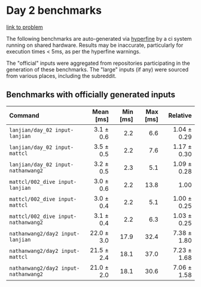 # Day 2 benchmarks

[link to problem](http://adventofcode.com/2021/day/2)

The following benchmarks are auto-generated via [hyperfine](https://github.com/sharkdp/hyperfine) by a ci system running on shared hardware. Results may be inaccurate, particularly for execution times < 5ms, as per the hyperfine warnings.

The "official" inputs were aggregated from repositories participating in the generation of these benchmarks. The "large" inputs (if any) were sourced from various places, including the subreddit.

## Benchmarks with officially generated inputs
| Command | Mean [ms] | Min [ms] | Max [ms] | Relative |
|:---|---:|---:|---:|---:|
| `lanjian/day_02 input-lanjian` | 3.1 ± 0.6 | 2.2 | 6.6 | 1.04 ± 0.29 |
| `lanjian/day_02 input-mattcl` | 3.5 ± 0.5 | 2.2 | 7.6 | 1.17 ± 0.30 |
| `lanjian/day_02 input-nathanwang2` | 3.2 ± 0.5 | 2.3 | 5.1 | 1.09 ± 0.28 |
| `mattcl/002_dive input-lanjian` | 3.0 ± 0.6 | 2.2 | 13.8 | 1.00 |
| `mattcl/002_dive input-mattcl` | 3.0 ± 0.4 | 2.2 | 5.1 | 1.00 ± 0.25 |
| `mattcl/002_dive input-nathanwang2` | 3.1 ± 0.4 | 2.2 | 6.3 | 1.03 ± 0.25 |
| `nathanwang2/day2 input-lanjian` | 22.0 ± 3.0 | 17.9 | 32.4 | 7.38 ± 1.80 |
| `nathanwang2/day2 input-mattcl` | 21.5 ± 2.4 | 18.1 | 37.0 | 7.23 ± 1.68 |
| `nathanwang2/day2 input-nathanwang2` | 21.0 ± 2.0 | 18.1 | 30.6 | 7.06 ± 1.58 |
